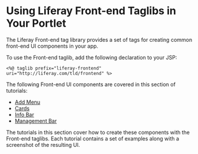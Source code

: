 # Using Liferay Front-end Taglibs in Your Portlet [](id=using-liferay-frontend-taglibs-in-your-portlet)

The Liferay Front-end tag library provides a set of tags for creating common
front-end UI components in your app. 

To use the Front-end taglib, add the following declaration to your JSP:

    <%@ taglib prefix="liferay-frontend" uri="http://liferay.com/tld/frontend" %>

The following Front-end UI components are covered in this section of tutorials:

- [Add Menu](/develop/tutorials/-/knowledge_base/7-1/liferay-frontend-add-menu)
- [Cards](/develop/tutorials/-/knowledge_base/7-1/liferay-frontend-cards)
- [Info Bar](/develop/tutorials/-/knowledge_base/7-1/liferay-frontend-info-bar)
- [Management Bar](/develop/tutorials/-/knowledge_base/7-1/liferay-frontend-management-bar)

The tutorials in this section cover how to create these components with the
Front-end taglibs. Each tutorial contains a set of examples along with
a screenshot of the resulting UI. 
